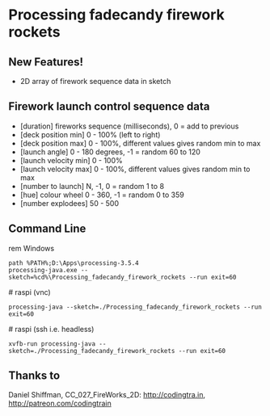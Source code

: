 
# Processing fadecandy firework rockets

## New Features!

  - 2D array of firework sequence data in sketch

## Firework launch control sequence data

* [duration] fireworks sequence (milliseconds), 0 = add to previous
* [deck position min] 0 - 100% (left to right)
* [deck position max] 0 - 100%, different values gives random min to max
* [launch angle] 0 - 180 degrees, -1 = random 60 to 120
* [launch velocity min] 0 - 100%
* [launch velocity max] 0 - 100%, different values gives random min to max
* [number to launch] N, -1, 0 = random 1 to 8
* [hue] colour wheel 0 - 360, -1 = random 0 to 359
* [number explodees] 50 - 500


## Command Line


rem Windows

    path %PATH%;D:\Apps\processing-3.5.4
    processing-java.exe --sketch=%cd%\Processing_fadecandy_firework_rockets --run exit=60

\# raspi (vnc)

    processing-java --sketch=./Processing_fadecandy_firework_rockets --run exit=60

\# raspi (ssh i.e. headless)

    xvfb-run processing-java --sketch=./Processing_fadecandy_firework_rockets --run exit=60


## Thanks to

Daniel Shiffman, CC_027_FireWorks_2D: http://codingtra.in, http://patreon.com/codingtrain
